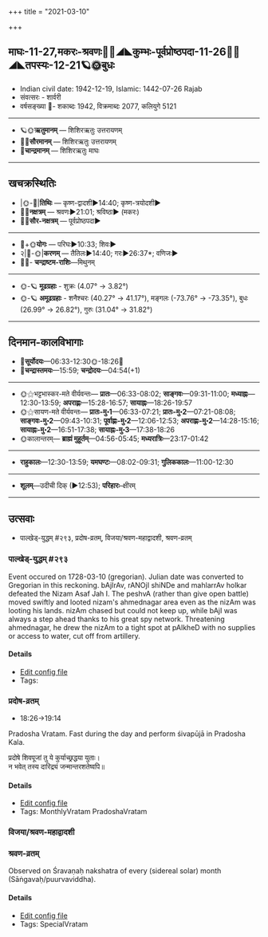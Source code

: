 +++
title = "2021-03-10"

+++
## माघः-11-27,मकरः-श्रवणः🌛🌌◢◣कुम्भः-पूर्वप्रोष्ठपदा-11-26🌌🌞◢◣तपस्यः-12-21🪐🌞बुधः
- Indian civil date: 1942-12-19, Islamic: 1442-07-26 Rajab
- संवत्सरः - शार्वरी
- वर्षसङ्ख्या 🌛- शकाब्दः 1942, विक्रमाब्दः 2077, कलियुगे 5121
___________________
- 🪐🌞**ऋतुमानम्** — शिशिरऋतुः उत्तरायणम्
- 🌌🌞**सौरमानम्** — शिशिरऋतुः उत्तरायणम्
- 🌛**चान्द्रमानम्** — शिशिरऋतुः माघः
___________________


## खचक्रस्थितिः
- |🌞-🌛|**तिथिः** — कृष्ण-द्वादशी►14:40; कृष्ण-त्रयोदशी►  
- 🌌🌛**नक्षत्रम्** — श्रवणः►21:01; श्रविष्ठा► (मकरः)  
- 🌌🌞**सौर-नक्षत्रम्** — पूर्वप्रोष्ठपदा►  
___________________
- 🌛+🌞**योगः** — परिघः►10:33; शिवः►  
- २|🌛-🌞|**करणम्** — तैतिलः►14:40; गरः►26:37*; वणिजः►  
- 🌌🌛- **चन्द्राष्टम-राशिः**—मिथुनम्  
___________________
- 🌞-🪐 **मूढग्रहाः** - शुक्रः (4.07° → 3.82°)
- 🌞-🪐 **अमूढग्रहाः** - शनैश्चरः (40.27° → 41.17°), मङ्गलः (-73.76° → -73.35°), बुधः (26.99° → 26.82°), गुरुः (31.04° → 31.82°)
___________________


## दिनमान-कालविभागाः
- 🌅**सूर्योदयः**—06:33-12:30🌞️-18:26🌇  
- 🌛**चन्द्रास्तमयः**—15:59; **चन्द्रोदयः**—04:54(+1)  
___________________
- 🌞⚝भट्टभास्कर-मते वीर्यवन्तः— **प्रातः**—06:33-08:02; **साङ्गवः**—09:31-11:00; **मध्याह्नः**—12:30-13:59; **अपराह्णः**—15:28-16:57; **सायाह्नः**—18:26-19:57  
- 🌞⚝सायण-मते वीर्यवन्तः— **प्रातः-मु॰1**—06:33-07:21; **प्रातः-मु॰2**—07:21-08:08; **साङ्गवः-मु॰2**—09:43-10:31; **पूर्वाह्णः-मु॰2**—12:06-12:53; **अपराह्णः-मु॰2**—14:28-15:16; **सायाह्नः-मु॰2**—16:51-17:38; **सायाह्नः-मु॰3**—17:38-18:26  
- 🌞कालान्तरम्— **ब्राह्मं मुहूर्तम्**—04:56-05:45; **मध्यरात्रिः**—23:17-01:42  
___________________
- **राहुकालः**—12:30-13:59; **यमघण्टः**—08:02-09:31; **गुलिककालः**—11:00-12:30  
___________________
- **शूलम्**—उदीची दिक् (►12:53); **परिहारः**–क्षीरम्  
___________________

## उत्सवाः
- पाल्खेड्-युद्धम् #२९३, प्रदोष-व्रतम्, विजया/श्रवण-महाद्वादशी, श्रवण-व्रतम्
### पाल्खेड्-युद्धम् #२९३

Event occured on 1728-03-10 (gregorian). Julian date was converted to Gregorian in this reckoning. bAjIrAv, rANOjI shiNDe and mahlarrAv holkar defeated the Nizam Asaf Jah I. The peshvA (rather than give open battle) moved swiftly and looted nizam's ahmednagar area even as the nizAm was looting his lands. nizAm chased but could not keep up, while bAjI was always a step ahead thanks to his great spy network. Threatening ahmednagar, he drew the nizAm to a tight spot at pAlkheD with no supplies or access to water, cut off from artillery.

#### Details
- [Edit config file](https://github.com/jyotisham/adyatithi/tree/master/mahApuruSha/xatra-later/gregorian/day/03/10/pAlkheD-yuddham.toml)
- Tags: 


### प्रदोष-व्रतम्
- 18:26→19:14

Pradosha Vratam. Fast during the day and perform śivapūjā in Pradosha Kala.

प्रदोषे  शिवपूजां  तु  ये  कुर्याच्छ्रद्धया  युताः।  
न  भवेत्  तस्य  दारिद्र्यं  जन्मान्तरशतेष्वपि॥  




#### Details
- [Edit config file](https://github.com/jyotisham/adyatithi/tree/master/time_focus/monthly/pradoSha/description_only/pradOSa-vratam.toml)
- Tags: MonthlyVratam PradoshaVratam


### विजया/श्रवण-महाद्वादशी
### श्रवण-व्रतम्

Observed on Śravaṇaḥ nakshatra of every (sidereal solar) month (Sāṅgavaḥ/puurvaviddha). 

#### Details
- [Edit config file](https://github.com/jyotisham/adyatithi/tree/master/general/sidereal_solar_month/nakshatra/00/22/zravaNa-vratam.toml)
- Tags: SpecialVratam


